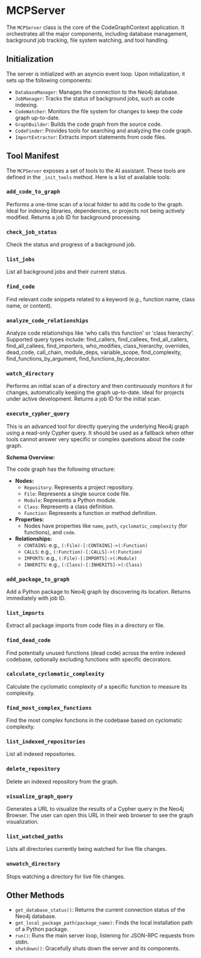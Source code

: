 # MCPServer

The `MCPServer` class is the core of the CodeGraphContext application. It orchestrates all the major components, including database management, background job tracking, file system watching, and tool handling.

## Initialization

The server is initialized with an asyncio event loop. Upon initialization, it sets up the following components:

-   `DatabaseManager`: Manages the connection to the Neo4j database.
-   `JobManager`: Tracks the status of background jobs, such as code indexing.
-   `CodeWatcher`: Monitors the file system for changes to keep the code graph up-to-date.
-   `GraphBuilder`: Builds the code graph from the source code.
-   `CodeFinder`: Provides tools for searching and analyzing the code graph.
-   `ImportExtractor`: Extracts import statements from code files.

## Tool Manifest

The `MCPServer` exposes a set of tools to the AI assistant. These tools are defined in the `_init_tools` method. Here is a list of available tools:

### `add_code_to_graph`
Performs a one-time scan of a local folder to add its code to the graph. Ideal for indexing libraries, dependencies, or projects not being actively modified. Returns a job ID for background processing.

### `check_job_status`
Check the status and progress of a background job.

### `list_jobs`
List all background jobs and their current status.

### `find_code`
Find relevant code snippets related to a keyword (e.g., function name, class name, or content).

### `analyze_code_relationships`
Analyze code relationships like 'who calls this function' or 'class hierarchy'. Supported query types include: find_callers, find_callees, find_all_callers, find_all_callees, find_importers, who_modifies, class_hierarchy, overrides, dead_code, call_chain, module_deps, variable_scope, find_complexity, find_functions_by_argument, find_functions_by_decorator.

### `watch_directory`
Performs an initial scan of a directory and then continuously monitors it for changes, automatically keeping the graph up-to-date. Ideal for projects under active development. Returns a job ID for the initial scan.

### `execute_cypher_query`

This is an advanced tool for directly querying the underlying Neo4j graph using a read-only Cypher query. It should be used as a fallback when other tools cannot answer very specific or complex questions about the code graph.

**Schema Overview:**

The code graph has the following structure:

*   **Nodes:**
    *   `Repository`: Represents a project repository.
    *   `File`: Represents a single source code file.
    *   `Module`: Represents a Python module.
    *   `Class`: Represents a class definition.
    *   `Function`: Represents a function or method definition.
*   **Properties:**
    *   Nodes have properties like `name`, `path`, `cyclomatic_complexity` (for functions), and `code`.
*   **Relationships:**
    *   `CONTAINS`: e.g., `(:File)-[:CONTAINS]->(:Function)`
    *   `CALLS`: e.g., `(:Function)-[:CALLS]->(:Function)`
    *   `IMPORTS`: e.g., `(:File)-[:IMPORTS]->(:Module)`
    *   `INHERITS`: e.g., `(:Class)-[:INHERITS]->(:Class)`

### `add_package_to_graph`
Add a Python package to Neo4j graph by discovering its location. Returns immediately with job ID.

### `list_imports`
Extract all package imports from code files in a directory or file.

### `find_dead_code`
Find potentially unused functions (dead code) across the entire indexed codebase, optionally excluding functions with specific decorators.

### `calculate_cyclomatic_complexity`
Calculate the cyclomatic complexity of a specific function to measure its complexity.

### `find_most_complex_functions`
Find the most complex functions in the codebase based on cyclomatic complexity.

### `list_indexed_repositories`
List all indexed repositories.

### `delete_repository`
Delete an indexed repository from the graph.

### `visualize_graph_query`
Generates a URL to visualize the results of a Cypher query in the Neo4j Browser. The user can open this URL in their web browser to see the graph visualization.

### `list_watched_paths`
Lists all directories currently being watched for live file changes.

### `unwatch_directory`
Stops watching a directory for live file changes.

## Other Methods

-   `get_database_status()`: Returns the current connection status of the Neo4j database.
-   `get_local_package_path(package_name)`: Finds the local installation path of a Python package.
-   `run()`: Runs the main server loop, listening for JSON-RPC requests from stdin.
-   `shutdown()`: Gracefully shuts down the server and its components.
